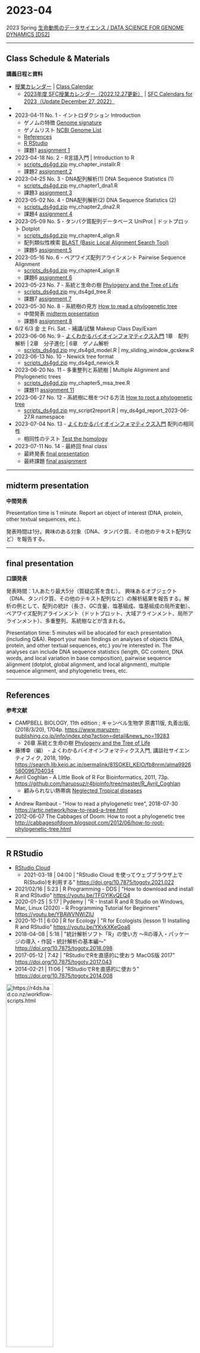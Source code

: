 # 2023-04

2023 Spring
[生命動態のデータサイエンス / DATA SCIENCE FOR GENOME DYNAMICS [DS2]](https://sol.sfc.keio.ac.jp/courses/8517)

----------

## Class Schedule & Materials
**講義日程と資料**

- [授業カレンダー](https://www.sfc.keio.ac.jp/faculty/calendars/class_calendar.html) | 
[Class Calendar](https://www.sfc.keio.ac.jp/en/faculty/calendars/class_calendar.html)
  - [2023年度 SFC授業カレンダー（2022.12.27更新）](https://www.sfc.keio.ac.jp/doc/2023_classcalendars_jp.pdf) | 
[SFC Calendars for 2023（Update December 27, 2022）](https://www.sfc.keio.ac.jp/en/docs/2023_classcalendars_en.pdf)
- 
- 2023-04-11 No. 1 - イントロダクション Introduction
  - ゲノムの特徴 [Genome signature](https://github.com/haruosuz/DS4GD/blob/master/2018/CaseStudy.md#genome-signature)
  - ゲノムリスト [NCBI Genome List](https://github.com/haruosuz/DS4GD/blob/master/2021/CaseStudy.md#ncbi-genome-list)
  - [References](#references)
  - [R RStudio](#r-rstudio)
  - 課題1 [assignment 1](https://github.com/haruosuz/DS4GD/blob/master/2023-04/CaseStudy.md#assignment-1)
- 2023-04-18 No. 2 - R言語入門 | Introduction to R
  - [scripts_ds4gd.zip](https://github.com/haruosuz/DS4GD/raw/master/2023-04/scripts_ds4gd.zip) my_chapter_installr.R
  - 課題2 [assignment 2](https://github.com/haruosuz/DS4GD/blob/master/2023-04/CaseStudy.md#assignment-2)
- 2023-04-25 No. 3 - DNA配列解析(1) DNA Sequence Statistics (1)
  - [scripts_ds4gd.zip](https://github.com/haruosuz/DS4GD/raw/master/2023-04/scripts_ds4gd.zip) my_chapter1_dna1.R
  - 課題3 [assignment 3](https://github.com/haruosuz/DS4GD/blob/master/2023-04/CaseStudy.md#assignment-3)
- 2023-05-02 No. 4 - DNA配列解析(2) DNA Sequence Statistics (2)
  - [scripts_ds4gd.zip](https://github.com/haruosuz/DS4GD/raw/master/2023-04/scripts_ds4gd.zip) my_chapter2_dna2.R
  - 課題4 [assignment 4](https://github.com/haruosuz/DS4GD/blob/master/2023-04/CaseStudy.md#assignment-4)
- 2023-05-09 No. 5 - タンパク質配列データベース UniProt | ドットプロット Dotplot
  - [scripts_ds4gd.zip](https://github.com/haruosuz/DS4GD/raw/master/2023-04/scripts_ds4gd.zip) my_chapter4_align.R
  - 配列類似性検索 [BLAST (Basic Local Alignment Search Tool)](https://github.com/haruosuz/DS4GD/blob/master/2020/CaseStudy.md#blast)
  - 課題5 [assignment 5](https://github.com/haruosuz/DS4GD/blob/master/2023-04/CaseStudy.md#assignment-5)
- 2023-05-16 No. 6 - ペアワイズ配列アラインメント Pairwise Sequence Alignment
  - [scripts_ds4gd.zip](https://github.com/haruosuz/DS4GD/raw/master/2023-04/scripts_ds4gd.zip) my_chapter4_align.R
  - 課題6 [assignment 6](https://github.com/haruosuz/DS4GD/blob/master/2023-04/CaseStudy.md#assignment-6)
- 2023-05-23 No. 7 - 系統と生命の樹 [Phylogeny and the Tree of Life](https://www.maruzen-publishing.co.jp/files/書籍営業部/講義用資料/2018/キャンベル11授業用パワポサンプル26_Lecture_Presentation.pdf)
  - [scripts_ds4gd.zip](https://github.com/haruosuz/DS4GD/raw/master/2023-04/scripts_ds4gd.zip) my_ds4gd_tree.R
  - 課題7 [assignment 7](https://github.com/haruosuz/DS4GD/blob/master/2023-04/CaseStudy.md#assignment-7)
- 2023-05-30 No. 8 - 系統樹の見方 [How to read a phylogenetic tree](https://artic.network/how-to-read-a-tree.html)
  - 中間発表 [midterm presentation](#midterm-presentation)
  - 課題8 [assignment 8](https://github.com/haruosuz/DS4GD/blob/master/2023-04/CaseStudy.md#assignment-8)
- 6/2 6/3 金 土 Fri. Sat. - 補講/試験 Makeup Class Day/Exam
- 2023-06-06 No. 9 - [よくわかるバイオインフォマティクス入門](https://www.kspub.co.jp/book/detail/5138212.html) 1章　配列解析 | 2章　分子進化 | 6章　ゲノム解析
  - [scripts_ds4gd.zip](https://github.com/haruosuz/DS4GD/raw/master/2023-04/scripts_ds4gd.zip) my_ds4gd_model.R | my_sliding_window_gcskew.R  
- 2023-06-13 No. 10 - Newick tree format
  - [scripts_ds4gd.zip](https://github.com/haruosuz/DS4GD/raw/master/2023-04/scripts_ds4gd.zip) my_ds4gd_newick.R
- 2023-06-20 No. 11 - 多重整列と系統樹 | Multiple Alignment and Phylogenetic trees
  - [scripts_ds4gd.zip](https://github.com/haruosuz/DS4GD/raw/master/2023-04/scripts_ds4gd.zip) my_chapter5_msa_tree.R
  - 課題11 [assignment 11](https://github.com/haruosuz/DS4GD/blob/master/2023-04/CaseStudy.md#assignment-11)
- 2023-06-27 No. 12 - 系統樹に根をつける方法 [How to root a phylogenetic tree](http://cabbagesofdoom.blogspot.com/2012/06/how-to-root-phylogenetic-tree.html)
  - [scripts_ds4gd.zip](https://github.com/haruosuz/DS4GD/raw/master/2023-04/scripts_ds4gd.zip) my_script2report.R | my_ds4gd_report_2023-06-27.R namespace
- 2023-07-04 No. 13 - [よくわかるバイオインフォマティクス入門](https://www.kspub.co.jp/book/detail/5138212.html) 配列の相同性
  - 相同性のテスト [Test the homology](https://github.com/haruosuz/DS4GD/blob/master/2020/CaseStudy.md#ncbi-blast)
- 2023-07-11 No. 14 - 最終回 final class
  - 最終発表 [final presentation](#final-presentation)
  - 最終課題 [final assignment](https://github.com/haruosuz/DS4GD/blob/master/2023-04/CaseStudy.md#final-assignment)

----------
## midterm presentation
**中間発表**

Presentation time is 1 minute. Report an object of interest (DNA, protein, other textual sequences, etc.).

発表時間は1分。興味のある対象（DNA、タンパク質、その他のテキスト配列など）を報告する。

----------
## final presentation
**口頭発表**

発表時間：1人あたり最大5分（質疑応答を含む）。
興味あるオブジェクト（DNA、タンパク質、その他のテキスト配列など）の解析結果を報告する。解析の例として、配列の統計（長さ、GC含量、塩基組成、塩基組成の局所変動）、ペアワイズ配列アラインメント（ドットプロット、大域アラインメント、局所アラインメント）、多重整列、系統樹などが含まれる。

Presentation time: 5 minutes will be allocated for each presentation (including Q&A).
Report your main findings on analyses of objects (DNA, protein, and other textual sequences, etc.) you're interested in. The analyses can include DNA sequence statistics (length, GC content, DNA words, and local variation in base composition), pairwise sequence alignment (dotplot, global alignment, and local alignment), multiple sequence alignment, and phylogenetic trees, etc.

----------
## References
**参考文献**

- CAMPBELL BIOLOGY, 11th edition ; キャンベル生物学 原書11版, 丸善出版, (2018/3/20), 1704p. https://www.maruzen-publishing.co.jp/info/index.php?action=detail&news_no=19283
  - 26章 系統と生命の樹 [Phylogeny and the Tree of Life](https://www.maruzen-publishing.co.jp/files/書籍営業部/講義用資料/2018/キャンベル11授業用パワポサンプル26_Lecture_Presentation.pdf)
- 藤博幸（編） - よくわかるバイオインフォマティクス入門, 講談社サイエンティフィク, 2018, 199p. https://search.lib.keio.ac.jp/permalink/81SOKEI_KEIO/fb8nrm/alma9926580096704034
- Avril Coghlan - A Little Book of R For Bioinformatics, 2011, 73p. https://github.com/haruosuz/r4bioinfo/tree/master/R_Avril_Coghlan
  - 顧みられない熱帯病 [Neglected Tropical diseases](https://github.com/haruosuz/r4bioinfo/blob/master/R_Avril_Coghlan/README.md#neglected-tropical-diseases)
- 
- Andrew Rambaut - "How to read a phylogenetic tree", 2018-07-30 https://artic.network/how-to-read-a-tree.html
- 2012-06-07 The Cabbages of Doom: How to root a phylogenetic tree http://cabbagesofdoom.blogspot.com/2012/06/how-to-root-phylogenetic-tree.html

----------
## R RStudio
- [RStudio Cloud](https://github.com/haruosuz/r4bioinfo/blob/master/references/RStudioCloud.md)
  - 2021-03-18 | 04:00 | "RStudio Cloud を使ってウェブブラウザ上でR(Studio)を利用する" https://doi.org/10.7875/togotv.2021.022
- 2021/02/16 | 5:23 | R Programming - DDS | "How to download and install R and RStudio" https://youtu.be/TFGYlKvQEQ4
- 2020-01-25 | 5:17 | Pydemy | "R - Install R and R Studio on Windows, Mac, Linux (2020) - R Programming Tutorial for Beginners" https://youtu.be/YBAWVNWiZlU
- 2020-10-11 | 6:00 | R for Ecology | "R for Ecologists (lesson 1) Installing R and RStudio" https://youtu.be/YKvkXKeGoa8
- 2018-04-08 | 5:18 | "統計解析ソフト「R」の使い方 〜Rの導入・パッケージの導入・作図・統計解析の基本編〜" https://doi.org/10.7875/togotv.2018.098
- 2017-05-12 | 7:42 | "RStudioでRを直感的に使おう MacOS版 2017" https://doi.org/10.7875/togotv.2017.043
- 2014-02-21 | 11:06 | "RStudioでRを直感的に使おう" https://doi.org/10.7875/togotv.2014.008

<img src="https://d33wubrfki0l68.cloudfront.net/8a64bb047429d7ae0e2acae35c40e421e6439bf6/80e5d/diagrams/rstudio-editor.png" alt="https://r4ds.had.co.nz/workflow-scripts.html" width=50%>

----------

